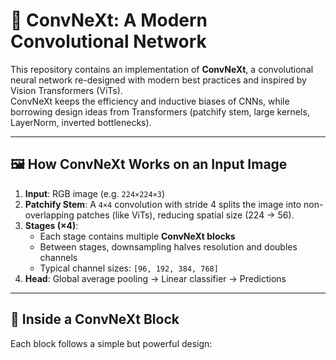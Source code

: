 # 🔬 ConvNeXt: A Modern Convolutional Network

This repository contains an implementation of **ConvNeXt**, a convolutional neural network re-designed with modern best practices and inspired by Vision Transformers (ViTs).  
ConvNeXt keeps the efficiency and inductive biases of CNNs, while borrowing design ideas from Transformers (patchify stem, large kernels, LayerNorm, inverted bottlenecks).

---

## 🖼️ How ConvNeXt Works on an Input Image

1. **Input**: RGB image (e.g. `224×224×3`)  
2. **Patchify Stem**: A `4×4` convolution with stride 4 splits the image into non-overlapping patches (like ViTs), reducing spatial size (224 → 56).  
3. **Stages (×4)**:  
   - Each stage contains multiple **ConvNeXt blocks**  
   - Between stages, downsampling halves resolution and doubles channels  
   - Typical channel sizes: `[96, 192, 384, 768]`  
4. **Head**: Global average pooling → Linear classifier → Predictions  

---

## 🧩 Inside a ConvNeXt Block

Each block follows a simple but powerful design:

